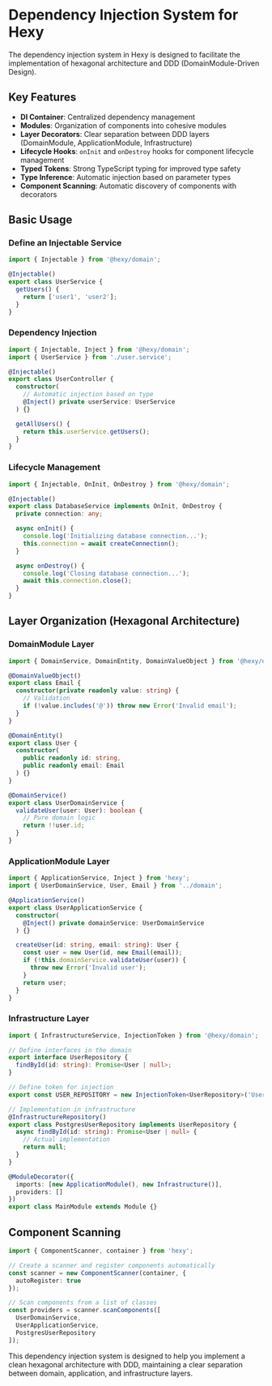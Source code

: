 # Dependency Injection System for Hexy

The dependency injection system in Hexy is designed to facilitate the implementation of hexagonal architecture and DDD (DomainModule-Driven Design).

## Key Features

- **DI Container**: Centralized dependency management
- **Modules**: Organization of components into cohesive modules
- **Layer Decorators**: Clear separation between DDD layers (DomainModule, ApplicationModule, Infrastructure)
- **Lifecycle Hooks**: `onInit` and `onDestroy` hooks for component lifecycle management
- **Typed Tokens**: Strong TypeScript typing for improved type safety
- **Type Inference**: Automatic injection based on parameter types
- **Component Scanning**: Automatic discovery of components with decorators

## Basic Usage

### Define an Injectable Service

```typescript
import { Injectable } from '@hexy/domain';

@Injectable()
export class UserService {
  getUsers() {
    return ['user1', 'user2'];
  }
}
```

### Dependency Injection

```typescript
import { Injectable, Inject } from '@hexy/domain';
import { UserService } from './user.service';

@Injectable()
export class UserController {
  constructor(
    // Automatic injection based on type
    @Inject() private userService: UserService
  ) {}

  getAllUsers() {
    return this.userService.getUsers();
  }
}
```

### Lifecycle Management

```typescript
import { Injectable, OnInit, OnDestroy } from '@hexy/domain';

@Injectable()
export class DatabaseService implements OnInit, OnDestroy {
  private connection: any;

  async onInit() {
    console.log('Initializing database connection...');
    this.connection = await createConnection();
  }

  async onDestroy() {
    console.log('Closing database connection...');
    await this.connection.close();
  }
}
```

## Layer Organization (Hexagonal Architecture)

### DomainModule Layer

```typescript
import { DomainService, DomainEntity, DomainValueObject } from '@hexy/domain';

@DomainValueObject()
export class Email {
  constructor(private readonly value: string) {
    // Validation
    if (!value.includes('@')) throw new Error('Invalid email');
  }
}

@DomainEntity()
export class User {
  constructor(
    public readonly id: string,
    public readonly email: Email
  ) {}
}

@DomainService()
export class UserDomainService {
  validateUser(user: User): boolean {
    // Pure domain logic
    return !!user.id;
  }
}
```

### ApplicationModule Layer

```typescript
import { ApplicationService, Inject } from 'hexy';
import { UserDomainService, User, Email } from '../domain';

@ApplicationService()
export class UserApplicationService {
  constructor(
    @Inject() private domainService: UserDomainService
  ) {}

  createUser(id: string, email: string): User {
    const user = new User(id, new Email(email));
    if (!this.domainService.validateUser(user)) {
      throw new Error('Invalid user');
    }
    return user;
  }
}
```

### Infrastructure Layer

```typescript
import { InfrastructureService, InjectionToken } from '@hexy/domain';

// Define interfaces in the domain
export interface UserRepository {
  findById(id: string): Promise<User | null>;
}

// Define token for injection
export const USER_REPOSITORY = new InjectionToken<UserRepository>('UserRepository');

// Implementation in infrastructure
@InfrastructureRepository()
export class PostgresUserRepository implements UserRepository {
  async findById(id: string): Promise<User | null> {
    // Actual implementation
    return null;
  }
}

@ModuleDecorator({
  imports: [new ApplicationModule(), new Infrastructure()],
  providers: []
})
export class MainModule extends Module {}
```

## Component Scanning

```typescript
import { ComponentScanner, container } from 'hexy';

// Create a scanner and register components automatically
const scanner = new ComponentScanner(container, {
  autoRegister: true
});

// Scan components from a list of classes
const providers = scanner.scanComponents([
  UserDomainService,
  UserApplicationService,
  PostgresUserRepository
]);
```

This dependency injection system is designed to help you implement a clean hexagonal architecture with DDD, maintaining a clear separation between domain, application, and infrastructure layers. 